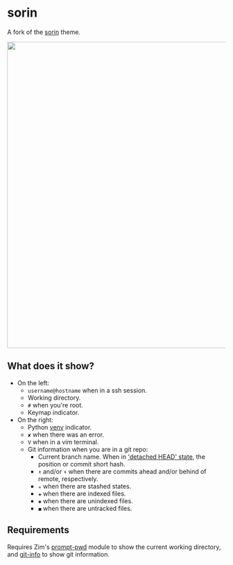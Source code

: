 sorin
=====

A fork of the [sorin] theme.

<img width="706" src="https://zimfw.github.io/images/prompts/sorin@2.png">

What does it show?
------------------

  * On the left:
    * `username@hostname` when in a ssh session.
    * Working directory.
    * `#` when you're root.
    * Keymap indicator.
  * On the right:
    * Python [venv] indicator.
    * `✘` when there was an error.
    * `V` when in a vim terminal.
    * Git information when you are in a git repo:
      * Current branch name. When in ['detached HEAD' state], the position or
        commit short hash.
      * `⬆` and/or `⬇` when there are commits ahead and/or behind of remote, respectively.
      * `✭` when there are stashed states.
      * `✚` when there are indexed files.
      * `✱` when there are unindexed files.
      * `◼` when there are untracked files.

Requirements
------------
Requires Zim's [prompt-pwd] module to show the current working directory, and [git-info] to show git information.

[sorin]: https://github.com/sorin-ionescu/prezto/blob/master/modules/prompt/functions/prompt_sorin_setup
[venv]: https://docs.python.org/3/library/venv.html
['detached HEAD' state]: http://gitfaq.org/articles/what-is-a-detached-head.html
[prompt-pwd]: https://github.com/zimfw/prompt-pwd
[git-info]: https://github.com/zimfw/git-info
